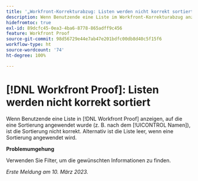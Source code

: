 ```yaml
---
title: '„Workfront-Korrekturabzug: Listen werden nicht korrekt sortiert“'
description: Wenn Benutzende eine Liste im Workfront-Korrekturabzug anzeigen, auf die eine Sortierung angewendet wurde (z. B. nach dem Namen), ist die Sortierung nicht korrekt.
hidefromtoc: true
exl-id: 89dcfc45-0ea3-4ba6-8778-865adff9c456
feature: Workfront Proof
source-git-commit: 98d56729e44e7ab47e201bdfc00db8d40c5f15f6
workflow-type: ht
source-wordcount: '74'
ht-degree: 100%

---
```


# [!DNL Workfront Proof]: Listen werden nicht korrekt sortiert

<!--Won't fix, valid issue-->

Wenn Benutzende eine Liste in [!DNL Workfront Proof] anzeigen, auf die eine Sortierung angewendet wurde (z. B. nach dem [!UICONTROL Namen]), ist die Sortierung nicht korrekt. Alternativ ist die Liste leer, wenn eine Sortierung angewendet wird.

**Problemumgehung**

Verwenden Sie Filter, um die gewünschten Informationen zu finden.

_Erste Meldung am 10. März 2023._
